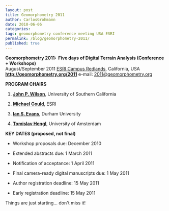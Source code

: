 ```yaml
---
layout: post
title: Geomorphometry 2011
author: CarlosGrohmann
date: 2010-06-06
categories: 
tags: geomorphometry conference meeting USA ESRI
permalink: /blog/geomorphometry-2011/
published: true
---
```


**Geomorphometry 2011:  Five days of Digital Terrain Analysis (Conference + Workshops)**  
August/September 2011 [ESRI Campus Redlands](http://www.esri.com/about-esri/redlands/index.html), California, USA  
**<http://geomorphometry.org/2011>** e-mail: [2011@geomorphometry.org](mailto:2011@geomorphometry.org)  


**PROGRAM CHAIRS**

  1. **[John P. Wilson](http://geomorphometry.org/search/user/wilson)**, University of Southern California  

  2. **[Michael Gould](http://geomorphometry.org/search/user/gould)**, ESRI  

  3. **[Ian S. Evans](http://geomorphometry.org/search/user/evans)**, Durham University  

  4. **[Tomislav Hengl](http://geomorphometry.org/search/user/hengl)**, University of Amsterdam  



**KEY DATES (proposed, not final)** 

- Workshop proposals due: December 2010  

- Extended abstracts due: 1 March 2011  

- Notification of acceptance: 1 April 2011  

- Final camera-ready digital manuscripts due: 1 May 2011  

- Author registration deadline: 15 May 2011  

- Early registration deadline: 15 May 2011  

Things are just starting... don't miss it!  
